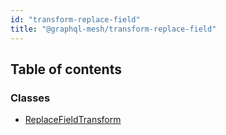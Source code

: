 ```yaml
---
id: "transform-replace-field"
title: "@graphql-mesh/transform-replace-field"
---
```


## Table of contents

### Classes

- [ReplaceFieldTransform](/docs/api/classes/transforms_replace_field_src.ReplaceFieldTransform)

